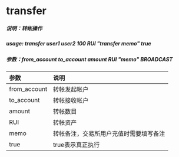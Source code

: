 # transfer

##### 说明：转帐操作

##### usage: transfer user1 user2 100 RUI "transfer memo" true

##### 参数：from_account to_account amount RUI "memo" BROADCAST

| 参数 | 说明 |
| :--- | :--- |
| from_account | 转帐发起帐户 |
| to_account | 转帐接收帐户 |
| amount | 转帐数目 |
| RUI | 转帐资产 |
| memo | 转帐备注，交易所用户充值时需要填写备注 |
| true | true表示真正执行 |

###



